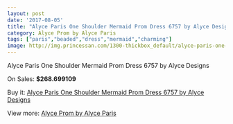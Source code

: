 ```yaml
---
layout: post
date: '2017-08-05'
title: "Alyce Paris One Shoulder Mermaid Prom Dress 6757 by Alyce Designs"
category: Alyce Prom by Alyce Paris
tags: ["paris","beaded","dress","mermaid","charming"]
image: http://img.princessan.com/1300-thickbox_default/alyce-paris-one-shoulder-mermaid-prom-dress-6757-by-alyce-designs.jpg
---
```

Alyce Paris One Shoulder Mermaid Prom Dress 6757 by Alyce Designs

On Sales: **$268.699109**
<a href="https://www.princessan.com/en/alyce-prom-by-alyce-paris/599-alyce-paris-one-shoulder-mermaid-prom-dress-6757-by-alyce-designs.html"><amp-img layout="responsive" width="600" height="600" src="//img.princessan.com/1300-thickbox_default/alyce-paris-one-shoulder-mermaid-prom-dress-6757-by-alyce-designs.jpg" alt="Alyce Paris One Shoulder Mermaid Prom Dress 6757 by Alyce Designs 0" /></a>
<a href="https://www.princessan.com/en/alyce-prom-by-alyce-paris/599-alyce-paris-one-shoulder-mermaid-prom-dress-6757-by-alyce-designs.html"><amp-img layout="responsive" width="600" height="600" src="//img.princessan.com/1301-thickbox_default/alyce-paris-one-shoulder-mermaid-prom-dress-6757-by-alyce-designs.jpg" alt="Alyce Paris One Shoulder Mermaid Prom Dress 6757 by Alyce Designs 1" /></a>

Buy it: [Alyce Paris One Shoulder Mermaid Prom Dress 6757 by Alyce Designs](https://www.princessan.com/en/alyce-prom-by-alyce-paris/599-alyce-paris-one-shoulder-mermaid-prom-dress-6757-by-alyce-designs.html "Alyce Paris One Shoulder Mermaid Prom Dress 6757 by Alyce Designs")

View more: [Alyce Prom by Alyce Paris](https://www.princessan.com/en/8-alyce-prom-by-alyce-paris "Alyce Prom by Alyce Paris")